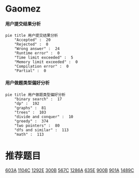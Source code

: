 # Gaomez

<!-- tabs:start -->



#### **用户提交结果分析**

```mermaid
pie title 用户提交结果分析
    "Accepted" :  20
    "Rejected" :  0
    "Wrong answer" :  24
    "Runtime error" :  0
    "Time limit exceeded" :  5
    "Memory limit exceeded" :  0
    "Compilation error" :  0
    "Partial" :  0
```

#### **用户做题类型偏好分析**

```mermaid
pie title 用户做题类型偏好分析
    "binary search" :  17
    "dp" :  192
    "graphs" :  81
    "trees" :  103
    "divide and conquer" :  10
    "greedy" :  374
    "two pointers" :  80
    "dfs and similar" :  113
    "math" :  113
```



<!-- tabs:end -->
# 推荐题目
[603A](https://codeforces.com/contest/603/problem/A)
[1104C](https://codeforces.com/contest/1104/problem/C)
[1292E](https://codeforces.com/contest/1292/problem/E)
[300B](https://codeforces.com/contest/300/problem/B)
[567C](https://codeforces.com/contest/567/problem/C)
[1286A](https://codeforces.com/contest/1286/problem/A)
[635E](https://codeforces.com/contest/635/problem/E)
[900B](https://codeforces.com/contest/900/problem/B)
[901A](https://codeforces.com/contest/901/problem/A)
[1489C](https://codeforces.com/contest/1489/problem/C)
